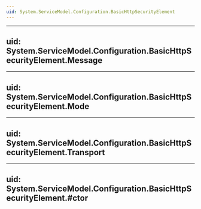 ```yaml
---
uid: System.ServiceModel.Configuration.BasicHttpSecurityElement
---
```


---
uid: System.ServiceModel.Configuration.BasicHttpSecurityElement.Message
---

---
uid: System.ServiceModel.Configuration.BasicHttpSecurityElement.Mode
---

---
uid: System.ServiceModel.Configuration.BasicHttpSecurityElement.Transport
---

---
uid: System.ServiceModel.Configuration.BasicHttpSecurityElement.#ctor
---
